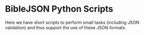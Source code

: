 # BibleJSON Python Scripts

Here we have short scripts to perform small tasks
(including JSON validation)
and thus support the use of these JSON formats.
